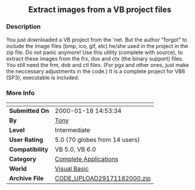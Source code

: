 ﻿<div align="center">

## Extract images from a VB project files


</div>

### Description

You just downloaded a VB project from the 'net. But the author "forgot" to include the image files (bmp, ico, gif, etc) he/she used in the project in the zip file. Do not panic anymore! Use this utility (complete with source), to extract these images from the frx, dox and ctx (the binary support) files. You still need the frm, dob and ctl files. (For pgx and other ones, just make the neccessary adjustments in the code.) It is a complete project for VB6 (SP3), executable is included.
 
### More Info
 


<span>             |<span>
---                |---
**Submitted On**   |2000-01-18 14:53:34
**By**             |[Tony](https://github.com/Planet-Source-Code/PSCIndex/blob/master/ByAuthor/tony.md)
**Level**          |Intermediate
**User Rating**    |5.0 (70 globes from 14 users)
**Compatibility**  |VB 5\.0, VB 6\.0
**Category**       |[Complete Applications](https://github.com/Planet-Source-Code/PSCIndex/blob/master/ByCategory/complete-applications__1-27.md)
**World**          |[Visual Basic](https://github.com/Planet-Source-Code/PSCIndex/blob/master/ByWorld/visual-basic.md)
**Archive File**   |[CODE\_UPLOAD29171182000\.zip](https://github.com/Planet-Source-Code/tony-extract-images-from-a-vb-project-files__1-5539/archive/master.zip)









